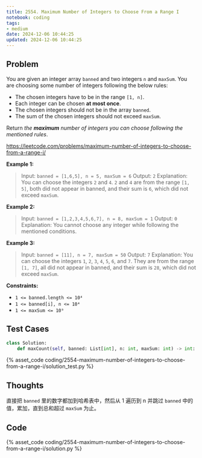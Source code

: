 ```yaml
---
title: 2554. Maximum Number of Integers to Choose From a Range I
notebook: coding
tags:
- medium
date: 2024-12-06 10:44:25
updated: 2024-12-06 10:44:25
---
```

## Problem

You are given an integer array `banned` and two integers `n` and `maxSum`. You are choosing some number of integers following the below rules:

- The chosen integers have to be in the range `[1, n]`.
- Each integer can be chosen **at most once**.
- The chosen integers should not be in the array `banned`.
- The sum of the chosen integers should not exceed `maxSum`.

Return _the **maximum** number of integers you can choose following the mentioned rules_.

<https://leetcode.com/problems/maximum-number-of-integers-to-choose-from-a-range-i/>

**Example 1:**

> Input: `banned = [1,6,5], n = 5, maxSum = 6`
> Output: `2`
> Explanation: You can choose the integers `2` and `4`.
> `2` and `4` are from the range `[1, 5]`, both did not appear in banned, and their sum is `6`, which did not exceed `maxSum`.

**Example 2:**

> Input: `banned = [1,2,3,4,5,6,7], n = 8, maxSum = 1`
> Output: `0`
> Explanation: You cannot choose any integer while following the mentioned conditions.

**Example 3:**

> Input: `banned = [11], n = 7, maxSum = 50`
> Output: `7`
> Explanation: You can choose the integers `1`, `2`, `3`, `4`, `5`, `6`, and `7`.
> They are from the range `[1, 7]`, all did not appear in banned, and their sum is `28`, which did not exceed `maxSum`.

**Constraints:**

- `1 <= banned.length <= 10⁴`
- `1 <= banned[i], n <= 10⁴`
- `1 <= maxSum <= 10⁹`

## Test Cases

``` python
class Solution:
    def maxCount(self, banned: List[int], n: int, maxSum: int) -> int:
```

{% asset_code coding/2554-maximum-number-of-integers-to-choose-from-a-range-i/solution_test.py %}

## Thoughts

直接把 `banned` 里的数字都加到哈希表中，然后从 1 遍历到 n 并跳过 `banned` 中的值，累加，直到总和超过 `maxSum` 为止。

## Code

{% asset_code coding/2554-maximum-number-of-integers-to-choose-from-a-range-i/solution.py %}
